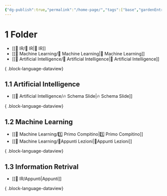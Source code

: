 ```yaml
---
{"dg-publish":true,"permalink":"/home-page/","tags":["base","gardenEntry"]}
---
```


# 1 Folder
- [[🔎 IR/🔎 IR\|🔎 IR]]
- [[🤖 Machine Learning/🤖 Machine Learning\|🤖 Machine Learning]]
- [[🧠 Artificial Intelligence/🧠 Artificial Intelligence\|🧠 Artificial Intelligence]]

{ .block-language-dataview}
## 1.1 Artificial Intelligence
- [[🧠 Artificial Intelligence/🔥 Schema Slide\|🔥 Schema Slide]]

{ .block-language-dataview}

## 1.2 Machine Learning
- [[🤖 Machine Learning/1️⃣ Primo Compitino\|1️⃣ Primo Compitino]]
- [[🤖 Machine Learning/📝Appunti Lezioni\|📝Appunti Lezioni]]

{ .block-language-dataview}

## 1.3 Information Retrival
- [[🔎 IR/Appunti\|Appunti]]

{ .block-language-dataview}
